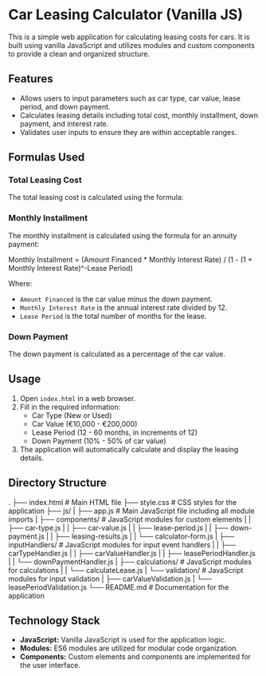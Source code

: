 # Car Leasing Calculator (Vanilla JS)

This is a simple web application for calculating leasing costs for cars. It is built using vanilla JavaScript and utilizes modules and custom components to provide a clean and organized structure.

## Features

- Allows users to input parameters such as car type, car value, lease period, and down payment.
- Calculates leasing details including total cost, monthly installment, down payment, and interest rate.
- Validates user inputs to ensure they are within acceptable ranges.

## Formulas Used

### Total Leasing Cost
The total leasing cost is calculated using the formula:


### Monthly Installment
The monthly installment is calculated using the formula for an annuity payment:

Monthly Installment = (Amount Financed * Monthly Interest Rate) / (1 - (1 + Monthly Interest Rate)^-Lease Period)


Where:
- `Amount Financed` is the car value minus the down payment.
- `Monthly Interest Rate` is the annual interest rate divided by 12.
- `Lease Period` is the total number of months for the lease.

### Down Payment
The down payment is calculated as a percentage of the car value.

## Usage

1. Open `index.html` in a web browser.
2. Fill in the required information:
   - Car Type (New or Used)
   - Car Value (€10,000 - €200,000)
   - Lease Period (12 - 60 months, in increments of 12)
   - Down Payment (10% - 50% of car value)
3. The application will automatically calculate and display the leasing details.

## Directory Structure

.
├── index.html           # Main HTML file
├── style.css            # CSS styles for the application
├── js/
|   ├── app.js           # Main JavaScript file including all module imports
|   ├── components/      # JavaScript modules for custom elements
|   |   ├── car-type.js
|   |   ├── car-value.js
|   |   ├── lease-period.js
|   |   ├── down-payment.js
|   |   ├── leasing-results.js
|   |   └── calculator-form.js
|   ├── inputHandlers/   # JavaScript modules for input event handlers
|   |   ├── carTypeHandler.js
|   |   ├── carValueHandler.js
|   |   ├── leasePeriodHandler.js
|   |   └── downPaymentHandler.js
|   ├── calculations/    # JavaScript modules for calculations
|   |   └── calculateLease.js
|   └── validation/      # JavaScript modules for input validation
|       ├── carValueValidation.js
|       └── leasePeriodValidation.js
└── README.md            # Documentation for the application



## Technology Stack

- **JavaScript:** Vanilla JavaScript is used for the application logic.
- **Modules:** ES6 modules are utilized for modular code organization.
- **Components:** Custom elements and components are implemented for the user interface.

